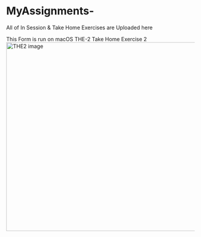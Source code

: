 # MyAssignments-

All of In Session & Take Home Exercises are Uploaded here
<br>

This Form is run on macOS 
THE-2 Take Home Exercise 2
<img width="506" alt="THE2 image" src="https://user-images.githubusercontent.com/61200623/86533144-8b7ce980-beec-11ea-87a8-eb1ef9c03d03.png">

